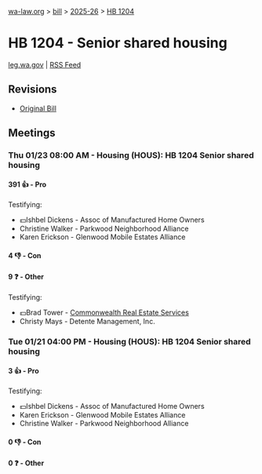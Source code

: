 [wa-law.org](/) > [bill](/bill/) > [2025-26](/bill/2025-26/) > [HB 1204](/bill/2025-26/hb/1204/)

# HB 1204 - Senior shared housing
[leg.wa.gov](https://app.leg.wa.gov/billsummary?BillNumber=1204&Year=2025&Initiative=false) | [RSS Feed](./rss.xml)

## Revisions
* [Original Bill](1/)

## Meetings
### Thu 01/23 08:00 AM - Housing (HOUS): HB 1204 Senior shared housing
#### 391 👍 - Pro
Testifying:
* 💵Ishbel Dickens - Assoc of Manufactured Home Owners
* Christine Walker - Parkwood Neighborhood Alliance
* Karen Erickson - Glenwood Mobile Estates Alliance

#### 4 👎 - Con

#### 9 ❓ - Other
Testifying:
* 💵Brad Tower - [Commonwealth Real Estate Services](/org/commonwealth_real_estate_services/)
* Christy Mays - Detente Management, Inc.

### Tue 01/21 04:00 PM - Housing (HOUS): HB 1204 Senior shared housing
#### 3 👍 - Pro
Testifying:
* 💵Ishbel Dickens - Assoc of Manufactured Home Owners
* Karen Erickson - Glenwood Mobile Estates Alliance
* Christine Walker - Parkwood Neighborhood Alliance

#### 0 👎 - Con

#### 0 ❓ - Other
